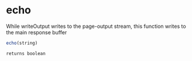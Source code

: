 # echo

While writeOutput writes to the page-output stream, this function writes to the main response buffer

```javascript
echo(string)
```

```javascript
returns boolean
```
